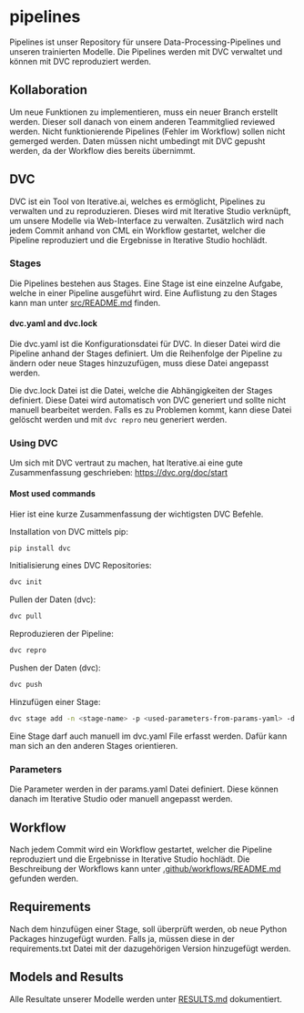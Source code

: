 # pipelines
Pipelines ist unser Repository für unsere Data-Processing-Pipelines und unseren trainierten Modelle. 
Die Pipelines werden mit DVC verwaltet und können mit DVC reproduziert werden.

## Kollaboration
Um neue Funktionen zu implementieren, muss ein neuer Branch erstellt werden.
Dieser soll danach von einem anderen Teammitglied reviewed werden.
Nicht funktionierende Pipelines (Fehler im Workflow) sollen nicht gemerged werden.
Daten müssen nicht umbedingt mit DVC gepusht werden, da der Workflow dies bereits übernimmt.

## DVC
DVC ist ein Tool von Iterative.ai, welches es ermöglicht, Pipelines zu verwalten und zu reproduzieren. 
Dieses wird mit Iterative Studio verknüpft, um unsere Modelle via Web-Interface zu verwalten.
Zusätzlich wird nach jedem Commit anhand von CML ein Workflow gestartet, welcher die Pipeline reproduziert und die Ergebnisse in Iterative Studio hochlädt.

### Stages
Die Pipelines bestehen aus Stages. Eine Stage ist eine einzelne Aufgabe, welche in einer Pipeline ausgeführt wird.
Eine Auflistung zu den Stages kann man unter [src/README.md](src/README.md) finden.

#### dvc.yaml and dvc.lock
Die dvc.yaml ist die Konfigurationsdatei für DVC. In dieser Datei wird die Pipeline anhand der Stages definiert.
Um die Reihenfolge der Pipeline zu ändern oder neue Stages hinzuzufügen, muss diese Datei angepasst werden.

Die dvc.lock Datei ist die Datei, welche die Abhängigkeiten der Stages definiert. Diese Datei wird automatisch von DVC generiert und sollte nicht manuell bearbeitet werden. Falls es zu Problemen kommt, kann diese Datei gelöscht werden und mit `dvc repro` neu generiert werden.

### Using DVC
Um sich mit DVC vertraut zu machen, hat Iterative.ai eine gute Zusammenfassung geschrieben:
https://dvc.org/doc/start

#### Most used commands
Hier ist eine kurze Zusammenfassung der wichtigsten DVC Befehle.

Installation von DVC mittels pip:
```bash
pip install dvc
```

Initialisierung eines DVC Repositories:
```bash
dvc init
```

Pullen der Daten (dvc):
```bash
dvc pull
```

Reproduzieren der Pipeline:
```bash
dvc repro
```

Pushen der Daten (dvc):
```bash
dvc push
```

Hinzufügen einer Stage:
```bash
dvc stage add -n <stage-name> -p <used-parameters-from-params-yaml> -d <dependencies> -o <outputs> python <script.py> <argvs>
```
Eine Stage darf auch manuell im dvc.yaml File erfasst werden. Dafür kann man sich an den anderen Stages orientieren.

### Parameters
Die Parameter werden in der params.yaml Datei definiert. Diese können danach im Iterative Studio oder manuell angepasst werden.

## Workflow
Nach jedem Commit wird ein Workflow gestartet, welcher die Pipeline reproduziert und die Ergebnisse in Iterative Studio hochlädt.
Die Beschreibung der Workflows kann unter [.github/workflows/README.md](.github/workflows/README.md) gefunden werden.

## Requirements
Nach dem hinzufügen einer Stage, soll überprüft werden, ob neue Python Packages hinzugefügt wurden.
Falls ja, müssen diese in der requirements.txt Datei mit der dazugehörigen Version hinzugefügt werden.

## Models and Results
Alle Resultate unserer Modelle werden unter [RESULTS.md](RESULTS.md) dokumentiert.